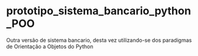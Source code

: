 # prototipo_sistema_bancario_python_POO

Outra versão de sistema bancario, desta vez utilizando-se dos paradigmas de Orientação a Objetos do Python
